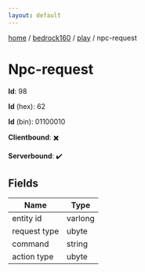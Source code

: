```yaml
---
layout: default
---
```


[home](/)  /  [bedrock160](/protocol/bedrock160)  /  [play](/protocol/bedrock160/play)  /  npc-request

# Npc-request

**Id**: 98

**Id** (hex): 62

**Id** (bin): 01100010

**Clientbound**: ✖️

**Serverbound**: ✔️

## Fields

Name | Type
---|---
entity id | varlong
request type | ubyte
command | string
action type | ubyte

